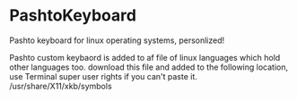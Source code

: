 # PashtoKeyboard
Pashto keyboard for linux operating systems, personlized! 

Pashto custom keybaord is added to af file of linux languages which hold other languages too. 
download this file and added to the following location, use Terminal super user rights if you can't paste it. 
/usr/share/X11/xkb/symbols
